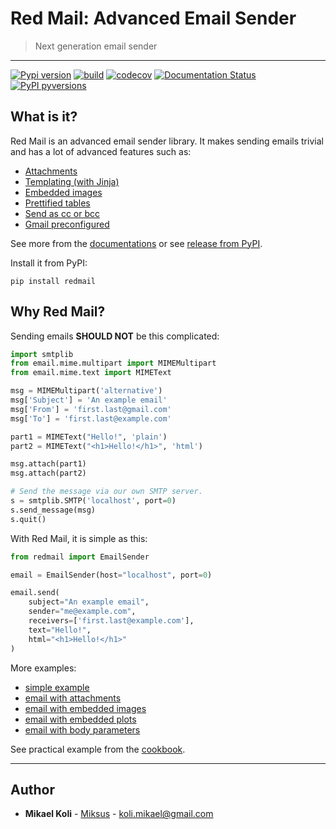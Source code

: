 
# Red Mail: Advanced Email Sender
> Next generation email sender

---

[![Pypi version](https://badgen.net/pypi/v/redmail)](https://pypi.org/project/redmail/)
[![build](https://github.com/Miksus/red-mail/actions/workflows/main.yml/badge.svg?branch=master)](https://github.com/Miksus/red-mail/actions/workflows/main.yml)
[![codecov](https://codecov.io/gh/Miksus/red-mail/branch/master/graph/badge.svg?token=IMR1CQT9PY)](https://codecov.io/gh/Miksus/red-mail)
[![Documentation Status](https://readthedocs.org/projects/red-mail/badge/?version=latest)](https://red-mail.readthedocs.io/en/latest/)
[![PyPI pyversions](https://badgen.net/pypi/python/redmail)](https://pypi.org/project/redmail/)


## What is it?
Red Mail is an advanced email sender library. It makes sending emails trivial and 
has a lot of advanced features such as:

- [Attachments](https://red-mail.readthedocs.io/en/latest/tutorials/attachments.html)
- [Templating (with Jinja)](https://red-mail.readthedocs.io/en/latest/tutorials/jinja_support.html)
- [Embedded images](https://red-mail.readthedocs.io/en/latest/tutorials/body_content.html#embedded-images)
- [Prettified tables](https://red-mail.readthedocs.io/en/latest/tutorials/body_content.html#embedded-tables)
- [Send as cc or bcc](https://red-mail.readthedocs.io/en/latest/tutorials/sending.html#sending-email-with-cc-and-bcc)
- [Gmail preconfigured](https://red-mail.readthedocs.io/en/latest/tutorials/config.html#gmail)

See more from the [documentations](https://red-mail.readthedocs.io/en/latest/)
or see [release from PyPI](https://pypi.org/project/redmail/).

Install it from PyPI:

```shell
pip install redmail
```

## Why Red Mail?

Sending emails **SHOULD NOT** be this complicated:

```python
import smtplib
from email.mime.multipart import MIMEMultipart
from email.mime.text import MIMEText

msg = MIMEMultipart('alternative')
msg['Subject'] = 'An example email'
msg['From'] = 'first.last@gmail.com'
msg['To'] = 'first.last@example.com'

part1 = MIMEText("Hello!", 'plain')
part2 = MIMEText("<h1>Hello!</h1>", 'html')

msg.attach(part1)
msg.attach(part2)

# Send the message via our own SMTP server.
s = smtplib.SMTP('localhost', port=0)
s.send_message(msg)
s.quit()
```

With Red Mail, it is simple as this:

```python
from redmail import EmailSender

email = EmailSender(host="localhost", port=0)

email.send(
    subject="An example email",
    sender="me@example.com",
    receivers=['first.last@example.com'],
    text="Hello!",
    html="<h1>Hello!</h1>"
)
```

More examples:
- [simple example](https://red-mail.readthedocs.io/en/latest/tutorials/example.html#simple-example)
- [email with attachments](https://red-mail.readthedocs.io/en/latest/tutorials/example.html#attachments)
- [email with embedded images](https://red-mail.readthedocs.io/en/latest/tutorials/example.html#embedded-images)
- [email with embedded plots](https://red-mail.readthedocs.io/en/latest/tutorials/example.html#embedded-plots)
- [email with body parameters](https://red-mail.readthedocs.io/en/latest/tutorials/example.html#parametrization)

See practical example from the [cookbook](https://red-mail.readthedocs.io/en/latest/tutorials/cookbook.html).

---

## Author

* **Mikael Koli** - [Miksus](https://github.com/Miksus) - koli.mikael@gmail.com


